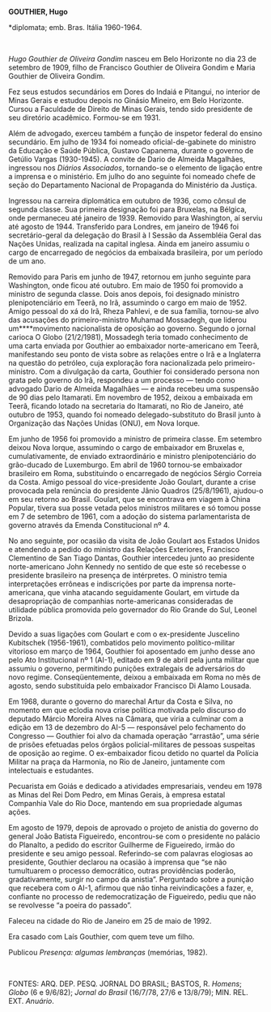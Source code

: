 **GOUTHIER, Hugo**

\*diplomata; emb. Bras. Itália 1960-1964.

 

*Hugo Gouthier de Oliveira Gondim* nasceu em Belo Horizonte no dia 23 de
setembro de 1909, filho de Francisco Gouthier de Oliveira Gondim e Maria
Gouthier de Oliveira Gondim.

Fez seus estudos secundários em Dores do Indaiá e Pitangui, no interior
de Minas Gerais e estudou depois no Ginásio Mineiro, em Belo Horizonte.
Cursou a Faculdade de Direito de Minas Gerais, tendo sido presidente de
seu diretório acadêmico. Formou-se em 1931.

Além de advogado, exerceu também a função de inspetor federal do ensino
secundário. Em julho de 1934 foi nomeado oficial-de-gabinete do ministro
da Educação e Saúde Pública, Gustavo Capanema, durante o governo de
Getúlio Vargas (1930-1945). A convite de Dario de Almeida Magalhães,
ingressou nos *Diários Associados*, tornando-se o elemento de ligação
entre a imprensa e o ministério. Em julho do ano seguinte foi nomeado
chefe de seção do Departamento Nacional de Propaganda do Ministério da
Justiça.

Ingressou na carreira diplomática em outubro de 1936, como cônsul de
segunda classe. Sua primeira designação foi para Bruxelas, na Bélgica,
onde permaneceu até janeiro de 1939. Removido para Washington, aí serviu
até agosto de 1944. Transferido para Londres, em janeiro de 1946 foi
secretário-geral da delegação do Brasil à I Sessão da Assembléia Geral
das Nações Unidas, realizada na capital inglesa. Ainda em janeiro
assumiu o cargo de encarregado de negócios da embaixada brasileira, por
um período de um ano.

Removido para Paris em junho de 1947, retornou em junho seguinte para
Washington, onde ficou até outubro. Em maio de 1950 foi promovido a
ministro de segunda classe. Dois anos depois, foi designado ministro
plenipotenciário em Teerã, no Irã, assumindo o cargo em maio de 1952.
Amigo pessoal do xá do Irã, Rheza Pahlevi, e de sua família, tornou-se
alvo das acusações do primeiro-ministro Muhamad Mossadegh, que liderou
um****movimento nacionalista de oposição ao governo. Segundo o jornal
carioca O Globo (21/2/1981), Mossadegh teria tomado conhecimento de uma
carta enviada por Gouthier ao embaixador norte-americano em Teerã,
manifestando seu ponto de vista sobre as relações entre o Irã e a
Inglaterra na questão do petróleo, cuja exploração fora nacionalizada
pelo primeiro-ministro. Com a divulgação da carta, Gouthier foi
considerado persona non grata pelo governo do Irã, respondeu a um
processo — tendo como advogado Dario de Almeida Magalhães — e ainda
recebeu uma suspensão de 90 dias pelo Itamarati. Em novembro de 1952,
deixou a embaixada em Teerã, ficando lotado na secretaria do Itamarati,
no Rio de Janeiro, até outubro de 1953, quando foi nomeado
delegado-substituto do Brasil junto à Organização das Nações Unidas
(ONU), em Nova Iorque.

Em junho de 1956 foi promovido a ministro de primeira classe. Em
setembro deixou Nova Iorque, assumindo o cargo de embaixador em Bruxelas
e, cumulativamente, de enviado extraordinário e ministro
plenipotenciário do grão-ducado de Luxemburgo. Em abril de 1960
tornou-se embaixador brasileiro em Roma, substituindo o encarregado de
negócios Sérgio Correia da Costa. Amigo pessoal do vice-presidente João
Goulart, durante a crise provocada pela renúncia do presidente Jânio
Quadros (25/8/1961), ajudou-o em seu retorno ao Brasil. Goulart, que se
encontrava em viagem à China Popular, tivera sua posse vetada pelos
ministros militares e só tomou posse em 7 de setembro de 1961, com a
adoção do sistema parlamentarista de governo através da Emenda
Constitucional nº 4.

No ano seguinte, por ocasião da visita de João Goulart aos Estados
Unidos e atendendo a pedido do ministro das Relações Exteriores,
Francisco Clementino de San Tiago Dantas, Gouthier intercedeu junto ao
presidente norte-americano John Kennedy no sentido de que este só
recebesse o presidente brasileiro na presença de intérpretes. O ministro
temia interpretações errôneas e indiscrições por parte da imprensa
norte-americana, que vinha atacando seguidamente Goulart, em virtude da
desapropriação de companhias norte-americanas consideradas de utilidade
pública promovida pelo governador do Rio Grande do Sul, Leonel Brizola.

Devido a suas ligações com Goulart e com o ex-presidente Juscelino
Kubitschek (1956-1961), combatidos pelo movimento político-militar
vitorioso em março de 1964, Gouthier foi aposentado em junho desse ano
pelo Ato Institucional nº 1 (AI-1), editado em 9 de abril pela junta
militar que assumiu o governo, permitindo punições extralegais de
adversários do novo regime. Conseqüentemente, deixou a embaixada em Roma
no mês de agosto, sendo substituída pelo embaixador Francisco Di Alamo
Lousada.

Em 1968, durante o governo do marechal Artur da Costa e Silva, no
momento em que eclodia nova crise política motivada pelo discurso do
deputado Márcio Moreira Alves na Câmara, que viria a culminar com a
edição em 13 de dezembro do AI-5 — responsável pelo fechamento do
Congresso — Gouthier foi alvo da chamada operação “arrastão”, uma série
de prisões efetuadas pelos órgãos policial-militares de pessoas
suspeitas de oposição ao regime. O ex-embaixador ficou detido no quartel
da Polícia Militar na praça da Harmonia, no Rio de Janeiro, juntamente
com intelectuais e estudantes.

Pecuarista em Goiás e dedicado a atividades empresariais, vendeu em 1978
as Minas del Rei Dom Pedro, em Minas Gerais, à empresa estatal Companhia
Vale do Rio Doce, mantendo em sua propriedade algumas ações.

Em agosto de 1979, depois de aprovado o projeto de anistia do governo do
general João Batista Figueiredo, encontrou-se com o presidente no
palácio do Planalto, a pedido do escritor Guilherme de Figueiredo, irmão
do presidente e seu amigo pessoal. Referindo-se com palavras elogiosas
ao presidente, Gouthier declarou na ocasião à imprensa que “se não
tumultuarem o processo democrático, outras providências poderão,
gradativamente, surgir no campo da anistia”. Perguntado sobre a punição
que recebera com o AI-1, afirmou que não tinha reivindicações a fazer,
e, confiante no processo de redemocratização de Figueiredo, pediu que
não se revolvesse “a poeira do passado”.

Faleceu na cidade do Rio de Janeiro em 25 de maio de 1992.

Era casado com Laís Gouthier, com quem teve um filho.

Publicou *Presença: algumas lembranças* (memórias, 1982).

 

FONTES: ARQ. DEP. PESQ. JORNAL DO BRASIL; BASTOS, R. *Homens*; *Globo*
(6 e 9/6/82); *Jornal do Brasil* (16/7/78, 27/6 e 13/8/79); MIN. REL.
EXT. *Anuário*.

 
